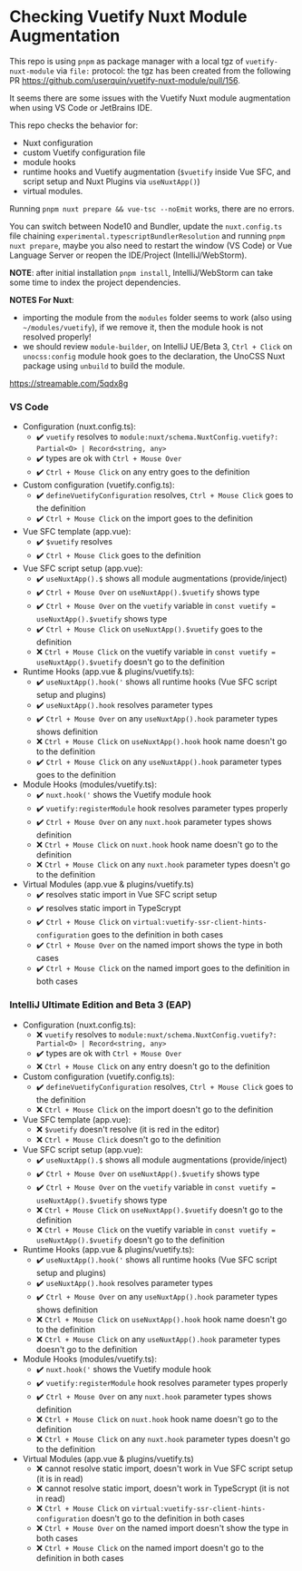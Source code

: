 # Checking Vuetify Nuxt Module Augmentation

This repo is using `pnpm` as package manager with a local tgz of `vuetify-nuxt-module` via `file:` protocol: the tgz has been created from the following PR https://github.com/userquin/vuetify-nuxt-module/pull/156.

It seems there are some issues with the Vuetify Nuxt module augmentation when using VS Code or JetBrains IDE.

This repo checks the behavior for:
- Nuxt configuration
- custom Vuetify configuration file
- module hooks
- runtime hooks and Vuetify augmentation (`$vuetify` inside Vue SFC, and script setup and Nuxt Plugins via `useNuxtApp()`)
- virtual modules.

Running `pnpm nuxt prepare && vue-tsc --noEmit` works, there are no errors.

You can switch between Node10 and Bundler, update the `nuxt.config.ts` file chaining `experimental.typescriptBundlerResolution` and running `pnpm nuxt prepare`, maybe you also need to restart the window (VS Code) or Vue Language Server or reopen the IDE/Project (IntelliJ/WebStorm).

**NOTE**: after initial installation `pnpm install`, IntelliJ/WebStorm can take some time to index the project dependencies.

**NOTES For Nuxt**: 
- importing the module from the `modules` folder seems to work (also using `~/modules/vuetify`), if we remove it, then the module hook is not resolved properly!
- we should review `module-builder`, on IntelliJ UE/Beta 3, `Ctrl + Click` on `unocss:config` module hook goes to the declaration, the UnoCSS Nuxt package using `unbuild` to build the module.

https://streamable.com/5qdx8g

### VS Code

- Configuration (nuxt.config.ts):
  - ✔️ `vuetify` resolves to `module:nuxt/schema.NuxtConfig.vuetify?: Partial<O> | Record<string, any>`
  - ✔️ types are ok with `Ctrl + Mouse Over`
  - ✔️ `Ctrl + Mouse Click` on any entry goes to the definition
- Custom configuration (vuetify.config.ts):
  - ✔️ `defineVuetifyConfiguration` resolves, `Ctrl + Mouse Click` goes to the definition
  - ✔️ `Ctrl + Mouse Click` on the import goes to the definition
- Vue SFC template (app.vue):
  - ✔️ `$vuetify` resolves
  - ✔️ `Ctrl + Mouse Click` goes to the definition
- Vue SFC script setup (app.vue):
  - ✔️ `useNuxtApp().$` shows all module augmentations (provide/inject)
  - ✔️ `Ctrl + Mouse Over` on `useNuxtApp().$vuetify` shows type
  - ✔️ `Ctrl + Mouse Over` on the `vuetify` variable in `const vuetify = useNuxtApp().$vuetify` shows type
  - ✔️ `Ctrl + Mouse Click` on `useNuxtApp().$vuetify` goes to the definition
  - ❌ `Ctrl + Mouse Click` on the vuetify variable in `const vuetify = useNuxtApp().$vuetify` doesn't go to the definition
- Runtime Hooks (app.vue & plugins/vuetify.ts):
  - ✔️ `useNuxtApp().hook('` shows all runtime hooks (Vue SFC script setup and plugins)
  - ✔️ `useNuxtApp().hook` resolves parameter types
  - ✔️ `Ctrl + Mouse Over` on any `useNuxtApp().hook` parameter types shows definition
  - ❌ `Ctrl + Mouse Click` on `useNuxtApp().hook` hook name doesn't go to the definition
  - ✔️ `Ctrl + Mouse Click` on any `useNuxtApp().hook` parameter types goes to the definition
- Module Hooks (modules/vuetify.ts):
  - ✔️ `nuxt.hook('` shows the Vuetify module hook
  - ✔️ `vuetify:registerModule` hook resolves parameter types properly
  - ✔️ `Ctrl + Mouse Over` on any `nuxt.hook` parameter types shows definition
  - ❌ `Ctrl + Mouse Click` on `nuxt.hook` hook name doesn't go to the definition
  - ❌ `Ctrl + Mouse Click` on any `nuxt.hook` parameter types doesn't go to the definition
- Virtual Modules (app.vue & plugins/vuetify.ts)
  - ✔️ resolves static import in Vue SFC script setup
  - ✔️ resolves static import in TypeScrypt
  - ✔️ `Ctrl + Mouse Click` on `virtual:vuetify-ssr-client-hints-configuration` goes to the definition in both cases
  - ✔️ `Ctrl + Mouse Over` on the named import shows the type in both cases
  - ✔️ `Ctrl + Mouse Click` on the named import goes to the definition in both cases


### IntelliJ Ultimate Edition and Beta 3 (EAP)

- Configuration (nuxt.config.ts): 
  - ❌ `vuetify` resolves to `module:nuxt/schema.NuxtConfig.vuetify?: Partial<O> | Record<string, any>`
  - ✔️ types are ok with `Ctrl + Mouse Over`
  - ❌ `Ctrl + Mouse Click` on any entry doesn't go to the definition
- Custom configuration (vuetify.config.ts):
  - ✔️ `defineVuetifyConfiguration` resolves, `Ctrl + Mouse Click` goes to the definition
  - ❌ `Ctrl + Mouse Click` on the import doesn't go to the definition
- Vue SFC template (app.vue): 
  - ❌ `$vuetify` doesn't resolve (it is red in the editor)
  - ❌ `Ctrl + Mouse Click` doesn't go to the definition
- Vue SFC script setup (app.vue): 
  - ✔️ `useNuxtApp().$` shows all module augmentations (provide/inject)
  - ✔️ `Ctrl + Mouse Over` on `useNuxtApp().$vuetify` shows type
  - ✔️ `Ctrl + Mouse Over` on the `vuetify` variable in `const vuetify = useNuxtApp().$vuetify` shows type
  - ❌ `Ctrl + Mouse Click` on `useNuxtApp().$vuetify` doesn't go to the definition
  - ❌ `Ctrl + Mouse Click` on the vuetify variable in `const vuetify = useNuxtApp().$vuetify` doesn't go to the definition
- Runtime Hooks (app.vue & plugins/vuetify.ts):
  - ✔️ `useNuxtApp().hook('` shows all runtime hooks (Vue SFC script setup and plugins)
  - ✔️ `useNuxtApp().hook` resolves parameter types
  - ✔️ `Ctrl + Mouse Over` on any `useNuxtApp().hook` parameter types shows definition
  - ❌ `Ctrl + Mouse Click` on `useNuxtApp().hook` hook name doesn't go to the definition
  - ❌ `Ctrl + Mouse Click` on any `useNuxtApp().hook` parameter types doesn't go to the definition
- Module Hooks (modules/vuetify.ts):
  - ✔️ `nuxt.hook('` shows the Vuetify module hook
  - ✔️ `vuetify:registerModule` hook resolves parameter types properly
  - ✔️ `Ctrl + Mouse Over` on any `nuxt.hook` parameter types shows definition
  - ❌ `Ctrl + Mouse Click` on `nuxt.hook` hook name doesn't go to the definition
  - ❌ `Ctrl + Mouse Click` on any `nuxt.hook` parameter types doesn't go to the definition
- Virtual Modules (app.vue & plugins/vuetify.ts)
  - ❌ cannot resolve static import, doesn't work in Vue SFC script setup (it is in read)
  - ❌ cannot resolve static import, doesn't work in TypeScrypt (it is not in read)
  - ❌ `Ctrl + Mouse Click` on `virtual:vuetify-ssr-client-hints-configuration` doesn't go to the definition in both cases
  - ❌ `Ctrl + Mouse Over` on the named import doesn't show the type in both cases
  - ❌ `Ctrl + Mouse Click` on the named import doesn't go to the definition in both cases
